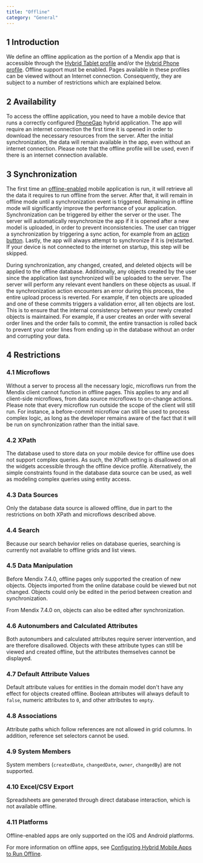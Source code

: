```yaml
---
title: "Offline"
category: "General"
---
```


## 1 Introduction

We define an offline application as the portion of a Mendix app that is accessible through the [Hybrid Tablet profile](hybrid-tablet-profile) and/or the [Hybrid Phone profile](hybrid-phone-profile). Offline support must be enabled. Pages available in these profiles can be viewed without an Internet connection. Consequently, they are subject to a number of restrictions which are explained below.

## 2 Availability

To access the offline application, you need to have a mobile device that runs a correctly configured [PhoneGap](http://phonegap.com/) hybrid application. The app will require an internet connection the first time it is opened in order to download the necessary resources from the server. After the initial synchronization, the data will remain available in the app, even without an internet connection. Please note that the offline profile will be used, even if there is an internet connection available.

## 3 Synchronization<a name="synchronization"></a>

The first time an [offline-enabled](configuring-hybrid-mobile-apps-to-run-offline) mobile application is run, it will retrieve all the data it requires to run offline from the server. After that, it will remain in offline mode until a synchronization event is triggered. Remaining in offline mode will significantly improve the performance of your application. Synchronization can be triggered by either the server or the user. The server will automatically resynchronize the app if it is opened after a new model is uploaded, in order to prevent inconsistencies. The user can trigger a synchronization by triggering a sync action, for example from an [action button](action-button). Lastly, the app will always attempt to synchronize if it is (re)started. If your device is not connected to the internet on startup, this step will be skipped.

During synchronization, any changed, created, and deleted objects will be applied to the offline database. Additionally, any objects created by the user since the application last synchronized will be uploaded to the server. The server will perform any relevant event handlers on these objects as usual. If the synchronization action encounters an error during this process, the entire upload process is reverted. For example, if ten objects are uploaded and one of these commits triggers a validation error, all ten objects are lost. This is to ensure that the internal consistency between your newly created objects is maintained. For example, if a user creates an order with several order lines and the order fails to commit, the entire transaction is rolled back to prevent your order lines from ending up in the database without an order and corrupting your data.

## 4 Restrictions

### 4.1 Microflows

Without a server to process all the necessary logic, microflows run from the Mendix client cannot function in offline pages. This applies to any and all client-side microflows, from data source microflows to on-change actions. Please note that every microflow run outside the scope of the client will still run. For instance, a before-commit microflow can still be used to process complex logic, as long as the developer remains aware of the fact that it will be run on synchronization rather than the initial save.

### 4.2 XPath

The database used to store data on your mobile device for offline use does not support complex queries. As such, the XPath setting is disallowed on all the widgets accessible through the offline device profile. Alternatively, the simple constraints found in the database data source can be used, as well as modeling complex queries using entity access.

### 4.3 Data Sources

Only the database data source is allowed offline, due in part to the restrictions on both XPath and microflows described above.

### 4.4 Search

Because our search behavior relies on database queries, searching is currently not available to offline grids and list views.

### 4.5 Data Manipulation

Before Mendix 7.4.0, offline pages only supported the creation of new objects. Objects imported from the online database could be viewed but not changed. Objects could only be edited in the period between creation and synchronization.

From Mendix 7.4.0 on, objects can also be edited after synchronization.

### 4.6 Autonumbers and Calculated Attributes

Both autonumbers and calculated attributes require server intervention, and are therefore disallowed. Objects with these attribute types can still be viewed and created offline, but the attributes themselves cannot be displayed.

### 4.7 Default Attribute Values

Default attribute values for entities in the domain model don't have any effect for objects created offline. Boolean attributes will always default to `false`, numeric attributes to `0`, and other attributes to `empty`.

### 4.8 Associations

Attribute paths which follow references are not allowed in grid columns. In addition, reference set selectors cannot be used.

### 4.9 System Members

System members (`createdDate`, `changedDate`, `owner`, `changedBy`) are not supported.

### 4.10 Excel/CSV Export

Spreadsheets are generated through direct database interaction, which is not available offline.

### 4.11 Platforms

Offline-enabled apps are only supported on the iOS and Android platforms.

For more information on offline apps, see [Configuring Hybrid Mobile Apps to Run Offline](configuring-hybrid-mobile-apps-to-run-offline).
